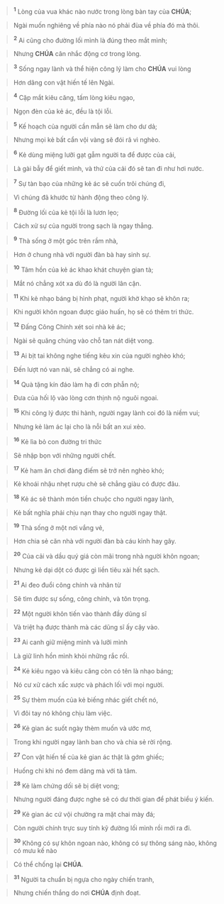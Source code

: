 > <sup><b>1</b></sup> Lòng của vua khác nào nước trong lòng bàn tay của **CHÚA**;
>


> Ngài muốn nghiêng về phía nào nó phải đùa về phía đó mà thôi.
>


> <sup><b>2</b></sup> Ai cũng cho đường lối mình là đúng theo mắt mình;
>


> Nhưng **CHÚA** cân nhắc động cơ trong lòng.
>


> <sup><b>3</b></sup> Sống ngay lành và thể hiện công lý làm cho **CHÚA** vui lòng
>


> Hơn dâng con vật hiến tế lên Ngài.
>


> <sup><b>4</b></sup> Cặp mắt kiêu căng, tấm lòng kiêu ngạo,
>


> Ngọn đèn của kẻ ác, đều là tội lỗi.
>


> <sup><b>5</b></sup> Kế hoạch của người cần mẫn sẽ làm cho dư dả;
>


> Nhưng mọi kẻ bất cẩn vội vàng sẽ đói rã vì nghèo.
>


> <sup><b>6</b></sup> Kẻ dùng miệng lưỡi gạt gẫm người ta để được của cải,
>


> Là gài bẫy để giết mình, và thứ của cải đó sẽ tan đi như hơi nước.
>


> <sup><b>7</b></sup> Sự tàn bạo của những kẻ ác sẽ cuốn trôi chúng đi,
>


> Vì chúng đã khước từ hành động theo công lý.
>


> <sup><b>8</b></sup> Đường lối của kẻ tội lỗi là lươn lẹo;
>


> Cách xử sự của người trong sạch là ngay thẳng.
>


> <sup><b>9</b></sup> Thà sống ở một góc trên rầm nhà,
>


> Hơn ở chung nhà với người đàn bà hay sinh sự.
>


> <sup><b>10</b></sup> Tâm hồn của kẻ ác khao khát chuyện gian tà;
>


> Mắt nó chẳng xót xa dù đó là người lân cận.
>


> <sup><b>11</b></sup> Khi kẻ nhạo báng bị hình phạt, người khờ khạo sẽ khôn ra;
>


> Khi người khôn ngoan được giáo huấn, họ sẽ có thêm tri thức.
>


> <sup><b>12</b></sup> Đấng Công Chính xét soi nhà kẻ ác;
>


> Ngài sẽ quăng chúng vào chỗ tan nát diệt vong.
>


> <sup><b>13</b></sup> Ai bịt tai không nghe tiếng kêu xin của người nghèo khó;
>


> Đến lượt nó van nài, sẽ chẳng có ai nghe.
>


> <sup><b>14</b></sup> Quà tặng kín đáo làm hạ đi cơn phẫn nộ;
>


> Đưa của hối lộ vào lòng cơn thịnh nộ nguôi ngoai.
>


> <sup><b>15</b></sup> Khi công lý được thi hành, người ngay lành coi đó là niềm vui;
>


> Nhưng kẻ làm ác lại cho là nỗi bất an xui xẻo.
>


> <sup><b>16</b></sup> Kẻ lìa bỏ con đường tri thức
>


> Sẽ nhập bọn với những người chết.
>


> <sup><b>17</b></sup> Kẻ ham ăn chơi đàng điếm sẽ trở nên nghèo khó;
>


> Kẻ khoái nhậu nhẹt rượu chè sẽ chẳng giàu có được đâu.
>


> <sup><b>18</b></sup> Kẻ ác sẽ thành món tiền chuộc cho người ngay lành,
>


> Kẻ bất nghĩa phải chịu nạn thay cho người ngay thật.
>


> <sup><b>19</b></sup> Thà sống ở một nơi vắng vẻ,
>


> Hơn chia sẻ căn nhà với người đàn bà cáu kỉnh hay gây.
>


> <sup><b>20</b></sup> Của cải và dầu quý giá còn mãi trong nhà người khôn ngoan;
>


> Nhưng kẻ dại dột có được gì liền tiêu xài hết sạch.
>


> <sup><b>21</b></sup> Ai đeo đuổi công chính và nhân từ
>


> Sẽ tìm được sự sống, công chính, và tôn trọng.
>


> <sup><b>22</b></sup> Một người khôn tiến vào thành đầy dũng sĩ
>


> Và triệt hạ được thành mà các dũng sĩ ấy cậy vào.
>


> <sup><b>23</b></sup> Ai canh giữ miệng mình và lưỡi mình
>


> Là giữ linh hồn mình khỏi những rắc rối.
>


> <sup><b>24</b></sup> Kẻ kiêu ngạo và kiêu căng còn có tên là nhạo báng;
>


> Nó cư xử cách xấc xược và phách lối với mọi người.
>


> <sup><b>25</b></sup> Sự thèm muốn của kẻ biếng nhác giết chết nó,
>


> Vì đôi tay nó không chịu làm việc.
>


> <sup><b>26</b></sup> Kẻ gian ác suốt ngày thèm muốn và ước mơ,
>


> Trong khi người ngay lành ban cho và chia sẻ rời rộng.
>


> <sup><b>27</b></sup> Con vật hiến tế của kẻ gian ác thật là gớm ghiếc;
>


> Huống chi khi nó đem dâng mà với tà tâm.
>


> <sup><b>28</b></sup> Kẻ làm chứng dối sẽ bị diệt vong;
>


> Nhưng người đáng được nghe sẽ có dư thời gian để phát biểu ý kiến.
>


> <sup><b>29</b></sup> Kẻ gian ác cứ vội chường ra mặt chai mày đá;
>


> Còn người chính trực suy tính kỹ đường lối mình rồi mới ra đi.
>


> <sup><b>30</b></sup> Không có sự khôn ngoan nào, không có sự thông sáng nào, không có mưu kế nào
>


> Có thể chống lại **CHÚA**.
>


> <sup><b>31</b></sup> Người ta chuẩn bị ngựa cho ngày chiến tranh,
>


> Nhưng chiến thắng do nơi **CHÚA** định đoạt.
>